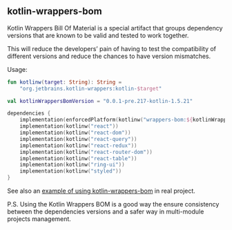 ## kotlin-wrappers-bom

Kotlin Wrappers Bill Of Material is a special artifact that groups dependency versions that are known to be valid and
tested to work together.

This will reduce the developers’ pain of having to test the compatibility of different versions and reduce the chances
to have version mismatches.

Usage:

```kotlin
fun kotlinw(target: String): String =
    "org.jetbrains.kotlin-wrappers:kotlin-$target"

val kotlinWrappersBomVersion = "0.0.1-pre.217-kotlin-1.5.21"

dependencies {
    implementation(enforcedPlatform(kotlinw("wrappers-bom:${kotlinWrappersBomVersion}")))
    implementation(kotlinw("react"))
    implementation(kotlinw("react-dom"))
    implementation(kotlinw("react-query"))
    implementation(kotlinw("react-redux"))
    implementation(kotlinw("react-router-dom"))
    implementation(kotlinw("react-table"))
    implementation(kotlinw("ring-ui"))
    implementation(kotlinw("styled"))
}
```

See also
an [example of using kotlin-wrappers-bom](https://github.com/aerialist7/kotlin-react-table-sample/blob/main/build.gradle.kts)
in real project.

P.S. Using the Kotlin Wrappers BOM is a good way the ensure consistency between the dependencies versions and a safer
way in multi-module projects management.